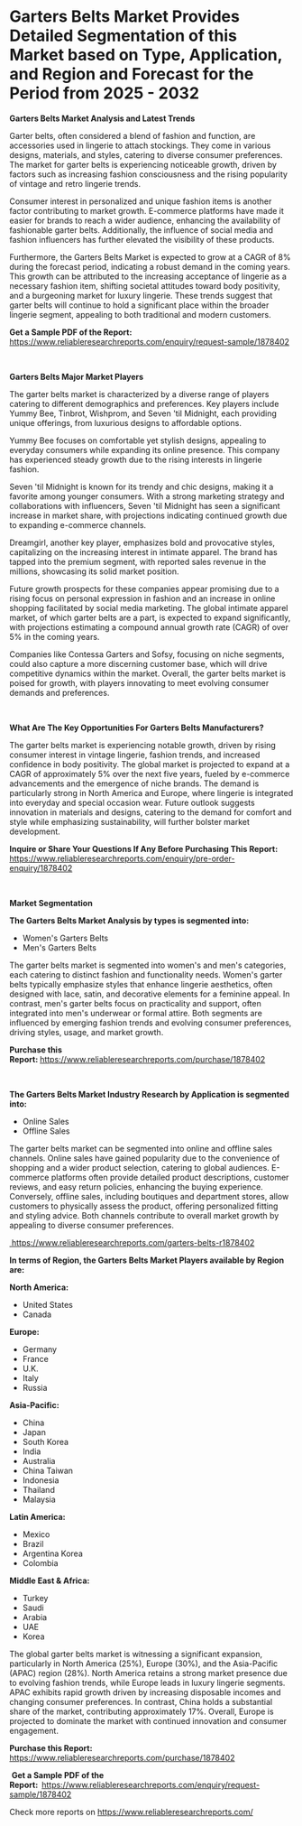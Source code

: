 <p><h1>Garters Belts Market Provides Detailed Segmentation of this Market based on Type, Application, and Region and Forecast for the Period from 2025 - 2032</h1></p><p><strong>Garters Belts Market Analysis and Latest Trends</strong></p>
<p><p>Garter belts, often considered a blend of fashion and function, are accessories used in lingerie to attach stockings. They come in various designs, materials, and styles, catering to diverse consumer preferences. The market for garter belts is experiencing noticeable growth, driven by factors such as increasing fashion consciousness and the rising popularity of vintage and retro lingerie trends. </p><p>Consumer interest in personalized and unique fashion items is another factor contributing to market growth. E-commerce platforms have made it easier for brands to reach a wider audience, enhancing the availability of fashionable garter belts. Additionally, the influence of social media and fashion influencers has further elevated the visibility of these products. </p><p>Furthermore, the Garters Belts Market is expected to grow at a CAGR of 8% during the forecast period, indicating a robust demand in the coming years. This growth can be attributed to the increasing acceptance of lingerie as a necessary fashion item, shifting societal attitudes toward body positivity, and a burgeoning market for luxury lingerie. These trends suggest that garter belts will continue to hold a significant place within the broader lingerie segment, appealing to both traditional and modern customers.</p></p>
<p><strong>Get a Sample PDF of the Report:&nbsp;</strong> <a href="https://www.reliableresearchreports.com/enquiry/request-sample/1878402?utm_campaign=2300&utm_medium=2&utm_source=Github&utm_content=ia&utm_term=08022025&utm_id=garters-belts">https://www.reliableresearchreports.com/enquiry/request-sample/1878402</a></p>
<p>&nbsp;</p>
<p><strong>Garters Belts Major Market Players</strong></p>
<p><p>The garter belts market is characterized by a diverse range of players catering to different demographics and preferences. Key players include Yummy Bee, Tinbrot, Wishprom, and Seven 'til Midnight, each providing unique offerings, from luxurious designs to affordable options.</p><p>Yummy Bee focuses on comfortable yet stylish designs, appealing to everyday consumers while expanding its online presence. This company has experienced steady growth due to the rising interests in lingerie fashion.</p><p>Seven 'til Midnight is known for its trendy and chic designs, making it a favorite among younger consumers. With a strong marketing strategy and collaborations with influencers, Seven 'til Midnight has seen a significant increase in market share, with projections indicating continued growth due to expanding e-commerce channels.</p><p>Dreamgirl, another key player, emphasizes bold and provocative styles, capitalizing on the increasing interest in intimate apparel. The brand has tapped into the premium segment, with reported sales revenue in the millions, showcasing its solid market position.</p><p>Future growth prospects for these companies appear promising due to a rising focus on personal expression in fashion and an increase in online shopping facilitated by social media marketing. The global intimate apparel market, of which garter belts are a part, is expected to expand significantly, with projections estimating a compound annual growth rate (CAGR) of over 5% in the coming years.</p><p>Companies like Contessa Garters and Sofsy, focusing on niche segments, could also capture a more discerning customer base, which will drive competitive dynamics within the market. Overall, the garter belts market is poised for growth, with players innovating to meet evolving consumer demands and preferences.</p></p>
<p>&nbsp;</p>
<p><strong>What Are The Key Opportunities For Garters Belts Manufacturers?</strong></p>
<p><p>The garter belts market is experiencing notable growth, driven by rising consumer interest in vintage lingerie, fashion trends, and increased confidence in body positivity. The global market is projected to expand at a CAGR of approximately 5% over the next five years, fueled by e-commerce advancements and the emergence of niche brands. The demand is particularly strong in North America and Europe, where lingerie is integrated into everyday and special occasion wear. Future outlook suggests innovation in materials and designs, catering to the demand for comfort and style while emphasizing sustainability, will further bolster market development.</p></p>
<p><strong>Inquire or Share Your Questions If Any Before Purchasing This Report:</strong> <a href="https://www.reliableresearchreports.com/enquiry/pre-order-enquiry/1878402?utm_campaign=2300&utm_medium=2&utm_source=Github&utm_content=ia&utm_term=08022025&utm_id=garters-belts">https://www.reliableresearchreports.com/enquiry/pre-order-enquiry/1878402</a></p>
<p>&nbsp;</p>
<p><strong>Market Segmentation</strong></p>
<p><strong>The Garters Belts Market Analysis by types is segmented into:</strong></p>
<p><ul><li>Women's Garters Belts</li><li>Men's Garters Belts</li></ul></p>
<p><p>The garter belts market is segmented into women's and men's categories, each catering to distinct fashion and functionality needs. Women's garter belts typically emphasize styles that enhance lingerie aesthetics, often designed with lace, satin, and decorative elements for a feminine appeal. In contrast, men's garter belts focus on practicality and support, often integrated into men's underwear or formal attire. Both segments are influenced by emerging fashion trends and evolving consumer preferences, driving styles, usage, and market growth.</p></p>
<p><strong>Purchase this Report:&nbsp;</strong><a href="https://www.reliableresearchreports.com/purchase/1878402?utm_campaign=2300&utm_medium=2&utm_source=Github&utm_content=ia&utm_term=08022025&utm_id=garters-belts">https://www.reliableresearchreports.com/purchase/1878402</a></p>
<p>&nbsp;</p>
<p><strong>The Garters Belts Market Industry Research by Application is segmented into:</strong></p>
<p><ul><li>Online Sales</li><li>Offline Sales</li></ul></p>
<p><p>The garter belts market can be segmented into online and offline sales channels. Online sales have gained popularity due to the convenience of shopping and a wider product selection, catering to global audiences. E-commerce platforms often provide detailed product descriptions, customer reviews, and easy return policies, enhancing the buying experience. Conversely, offline sales, including boutiques and department stores, allow customers to physically assess the product, offering personalized fitting and styling advice. Both channels contribute to overall market growth by appealing to diverse consumer preferences.</p></p>
<p><a href="https://www.reliableresearchreports.com/garters-belts-r1878402?utm_campaign=2300&utm_medium=2&utm_source=Github&utm_content=ia&utm_term=08022025&utm_id=garters-belts">&nbsp;https://www.reliableresearchreports.com/garters-belts-r1878402</a></p>
<p><strong>In terms of Region, the Garters Belts Market Players available by Region are:</strong></p>
<p>
    <p> <strong> North America: </strong>
        <ul>
            <li>United States</li>
            <li>Canada</li>
        </ul>
        </p> 
    <p> <strong> Europe: </strong>
        <ul>
            <li>Germany</li>
            <li>France</li>
            <li>U.K.</li>
            <li>Italy</li>
            <li>Russia</li>
        </ul>
        </p> 
    <p> <strong> Asia-Pacific: </strong>
        <ul>
            <li>China</li>
            <li>Japan</li>
            <li>South Korea</li>
            <li>India</li>
            <li>Australia</li>
            <li>China Taiwan</li>
            <li>Indonesia</li>
            <li>Thailand</li>
            <li>Malaysia</li>
        </ul>
        </p> 
    <p> <strong> Latin America: </strong>
        <ul>
            <li>Mexico</li>
            <li>Brazil</li>
            <li>Argentina Korea</li>
            <li>Colombia</li>
        </ul>
        </p> 
    <p> <strong> Middle East & Africa: </strong>
        <ul>
            <li>Turkey</li>
            <li>Saudi</li>
            <li>Arabia</li>
            <li>UAE</li>
            <li>Korea</li>
        </ul>
    </p>
    </p>
<p><p>The global garter belts market is witnessing a significant expansion, particularly in North America (25%), Europe (30%), and the Asia-Pacific (APAC) region (28%). North America retains a strong market presence due to evolving fashion trends, while Europe leads in luxury lingerie segments. APAC exhibits rapid growth driven by increasing disposable incomes and changing consumer preferences. In contrast, China holds a substantial share of the market, contributing approximately 17%. Overall, Europe is projected to dominate the market with continued innovation and consumer engagement.</p></p>
<p><strong>Purchase this Report: </strong><a href="https://www.reliableresearchreports.com/purchase/1878402?utm_campaign=2300&utm_medium=2&utm_source=Github&utm_content=ia&utm_term=08022025&utm_id=garters-belts">https://www.reliableresearchreports.com/purchase/1878402</a></p>
<p>&nbsp;<strong>Get a Sample PDF of the Report:&nbsp;&nbsp;</strong><a href="https://www.reliableresearchreports.com/enquiry/request-sample/1878402?utm_campaign=2300&utm_medium=2&utm_source=Github&utm_content=ia&utm_term=08022025&utm_id=garters-belts">https://www.reliableresearchreports.com/enquiry/request-sample/1878402</a></p>
<p><strong></strong></p>
<p>Check more reports on <a href="https://www.reliableresearchreports.com/?utm_campaign=2300&utm_medium=2&utm_source=Github&utm_content=ia&utm_term=08022025&utm_id=garters-belts">https://www.reliableresearchreports.com/</a></p>